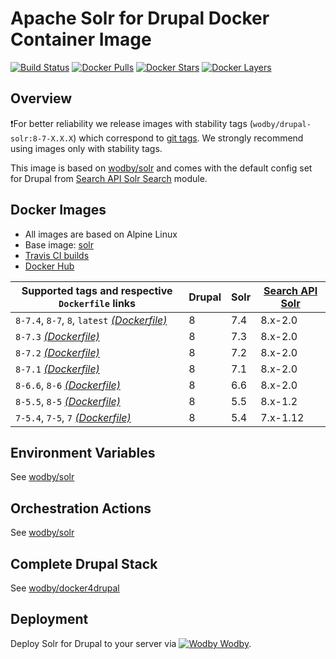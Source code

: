 # Apache Solr for Drupal Docker Container Image 

[![Build Status](https://travis-ci.org/wodby/drupal-solr.svg?branch=master)](https://travis-ci.org/wodby/drupal-solr)
[![Docker Pulls](https://img.shields.io/docker/pulls/wodby/drupal-solr.svg)](https://hub.docker.com/r/wodby/drupal-solr)
[![Docker Stars](https://img.shields.io/docker/stars/wodby/drupal-solr.svg)](https://hub.docker.com/r/wodby/drupal-solr)
[![Docker Layers](https://images.microbadger.com/badges/image/wodby/drupal-solr.svg)](https://microbadger.com/images/wodby/drupal-solr)

## Overview

❗️For better reliability we release images with stability tags (`wodby/drupal-solr:8-7-X.X.X`) which correspond to [git tags](https://github.com/wodby/drupal-solr/releases). We strongly recommend using images only with stability tags. 

This image is based on [wodby/solr](https://github.com/wodby/solr) and comes with the default config set for Drupal from [Search API Solr Search](https://www.drupal.org/project/search_api_solr) module.

## Docker Images

* All images are based on Alpine Linux
* Base image: [solr](https://github.com/wodby/solr)
* [Travis CI builds](https://travis-ci.org/wodby/drupal-solr) 
* [Docker Hub](https://hub.docker.com/r/wodby/drupal-solr)

[_(Dockerfile)_]: https://github.com/wodby/drupal-solr/tree/master/Dockerfile
[Search API Solr]: https://www.drupal.org/project/search_api_solr

| Supported tags and respective `Dockerfile` links | Drupal | Solr | [Search API Solr] |
| ------------------------------------------------ | ------ | ---- | ----------------- |
| `8-7.4`, `8-7`, `8`, `latest` [_(Dockerfile)_]   | 8      | 7.4  | 8.x-2.0           |
| `8-7.3` [_(Dockerfile)_]                         | 8      | 7.3  | 8.x-2.0           |
| `8-7.2` [_(Dockerfile)_]                         | 8      | 7.2  | 8.x-2.0           |
| `8-7.1` [_(Dockerfile)_]                         | 8      | 7.1  | 8.x-2.0           |
| `8-6.6`, `8-6` [_(Dockerfile)_]                  | 8      | 6.6  | 8.x-2.0           |
| `8-5.5`, `8-5` [_(Dockerfile)_]                  | 8      | 5.5  | 8.x-1.2           |
| `7-5.4`, `7-5`, `7` [_(Dockerfile)_]             | 8      | 5.4  | 7.x-1.12          |

## Environment Variables

See [wodby/solr](https://github.com/wodby/solr)

## Orchestration Actions

See [wodby/solr](https://github.com/wodby/solr) 

## Complete Drupal Stack

See [wodby/docker4drupal](https://github.com/wodby/docker4drupal)

## Deployment

Deploy Solr for Drupal to your server via [![Wodby](https://www.google.com/s2/favicons?domain=wodby.com) Wodby](https://cloud.wodby.com/stackhub/07a28bf6-6772-4ac2-9d3e-6b097e9038ff).
